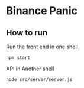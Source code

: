 # Binance Panic

## How to run

Run the front end in one shell

```shell
npm start
```

API in Another shell

```shell
node src/server/server.js
```